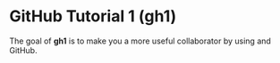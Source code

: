 GitHub Tutorial 1 (gh1)
================

The goal of **gh1** is to make you a more useful collaborator by using and GitHub.
